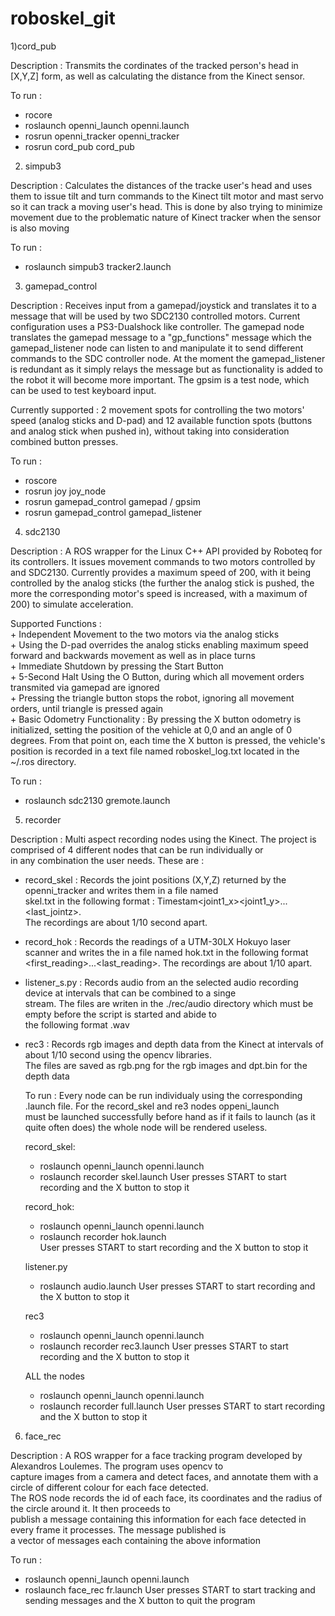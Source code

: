 roboskel_git
============

1)cord_pub 

  Description : Transmits the cordinates of the tracked person's head in [X,Y,Z] form, as well as calculating 
  the distance from the Kinect sensor.
  
  To run :  
  -	rocore  
  -	roslaunch openni_launch openni.launch  
  -	rosrun openni_tracker openni_tracker  
  -	rosrun cord_pub cord_pub
   
2) simpub3

  Description : Calculates the distances of the tracke user's head and uses them to issue tilt and turn commands 
  to the Kinect tilt motor and mast servo so it can track a moving user's head. This is done by also 
  trying to minimize movement due to the problematic nature of Kinect tracker when the sensor is also moving
  
  To run :  
  - roslaunch simpub3 tracker2.launch
  
3) gamepad_control 

  Description : Receives input from a gamepad/joystick and translates it to a message that will be used by two SDC2130 
  controlled motors. Current configuration uses a PS3-Dualshock like controller. The gamepad node translates the gamepad
  message to a "gp_functions" message which the gamepad_listener node can listen to and manipulate it to send different
  commands to the SDC controller node. At the moment the gamepad_listener is redundant as it simply relays the message
  but as functionality is added to the robot it will become more important. The gpsim is a test node, which can be used 
  to test keyboard input.
  
  Currently supported : 2 movement spots for controlling the two motors' speed (analog sticks and D-pad)
  and 12 available function spots (buttons and analog stick when pushed in), without taking into consideration combined
  button presses.
  
  To run :  
  -	roscore  
  -	rosrun joy joy_node  
  -	rosrun gamepad_control gamepad / gpsim  
  -	rosrun gamepad_control gamepad_listener
   
4) sdc2130

  Description : A ROS wrapper for the Linux C++ API provided by Roboteq for its controllers. It issues movement commands
  to two motors controlled by and SDC2130. Currently provides a maximum speed of 200, with it being controlled by the
  analog sticks (the further the analog stick is pushed, the more the corresponding motor's speed is increased, with a 
  maximum of 200) to simulate acceleration.
  
  Supported Functions :  
  	+ Independent Movement to the two motors via the analog sticks  
  	+ Using the D-pad overrides the analog sticks enabling maximum speed forward and backwards movement as well as in place
    turns  
    + Immediate Shutdown by pressing the Start Button  
    + 5-Second Halt Using the O Button, during which all movement orders transmited via gamepad are ignored  
    + Pressing the triangle button stops the robot, ignoring all movement orders, until triangle is pressed again  
    + Basic Odometry Functionality : By pressing the X button odometry is initialized, setting the position of the vehicle
      at 0,0 and an angle of 0 degrees. From that point on, each time the X button is pressed, the vehicle's position is recorded
      in a text file named roboskel_log.txt located in the ~/.ros directory.

  To run :   
  -	roslaunch sdc2130 gremote.launch  
    
5) recorder 

  Description : Multi aspect recording nodes using the Kinect. The project is comprised of 4 different nodes that can be run individually or  
    in any combination the user needs. These are :  
  - record_skel : Records the joint positions (X,Y,Z) returned by the openni_tracker and writes them in a file named  
    skel.txt in the following format : Timestam<space><joint1_x><space><joint1_y><space>...<last_jointz><endl>.  
    The recordings are about 1/10 second apart.
    
  - record_hok : Records the readings of a UTM-30LX Hokuyo laser scanner and writes the in a file named hok.txt in the 
    following format <Timestamp><first_reading><space>...<last_reading><endl>. The recordings are about 1/10 apart.  
      
  - listener_s.py : Records audio from an the selected audio recording device at intervals that can be combined to a singe  
    stream. The files are writen in the ./rec/audio directory which must be empty before the script is started and abide to   
    the following format <timestamp>.wav  
    
  - rec3 : Records rgb images and depth data from the Kinect at intervals of about 1/10 second using the opencv libraries.  
    The files are saved as rgb<timestamp>.png for the rgb images and dpt<timestamp>.bin for the depth data  
    
    To run :
    Every node can be run individualy using the corresponding .launch file. For the record_skel and re3 nodes oppeni_launch  
    must be launched successfully before hand as if it fails to launch (as it quite often does) the whole node will be rendered useless.  
    
    record_skel:  
    - roslaunch openni_launch openni.launch
    - roslaunch recorder skel.launch
    User presses START to start recording and the X button to stop it  

    record_hok:  
    - roslaunch openni_launch openni.launch
    - roslaunch recorder hok.launch  
    User presses START to start recording and the X button to stop it  
    
    listener.py
    - roslaunch audio.launch
    User presses START to start recording and the X button to stop it  
    
    rec3
    - roslaunch openni_launch openni.launch
    - roslaunch recorder rec3.launch
    User presses START to start recording and the X button to stop it  

    
    ALL the nodes
    - roslaunch openni_launch openni.launch  
    - roslaunch recorder full.launch
    User presses START to start recording and the X button to stop it  
    
6) face_rec  

  Description : A ROS wrapper for a face tracking program developed by Alexandros Loulemes. The program uses opencv to   
  capture images from a camera and detect faces, and annotate them with a circle of different colour for each face detected.  
  The ROS node records the id of each face, its coordinates and the radius of the circle around it. It then proceeds to   
  publish a message containing this information for each face detected in every frame it processes. The message published is  
  a vector of messages each containing the above information  
  
  To run :
  -  roslaunch openni_launch openni.launch
  -  roslaunch face_rec fr.launch
  User presses START to start tracking and sending messages and the X button to quit the program

    
  
